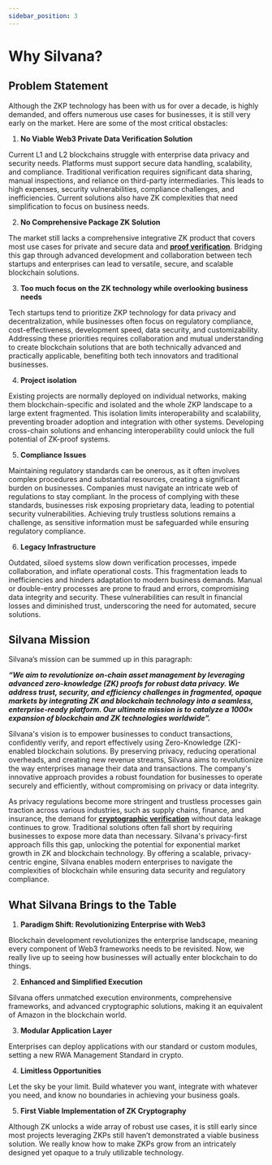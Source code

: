 ```yaml
---
sidebar_position: 3
---
```


# Why Silvana?

## Problem Statement

Although the ZKP technology has been with us for over a decade, is highly demanded, and offers numerous use cases for businesses, it is still very early on the market. Here are some of the most critical obstacles:

1. **No Viable Web3 Private Data Verification Solution**

Current L1 and L2 blockchains struggle with enterprise data privacy and security needs. Platforms must support secure data handling, scalability, and compliance. Traditional verification requires significant data sharing, manual inspections, and reliance on third-party intermediaries. This leads to high expenses, security vulnerabilities, compliance challenges, and inefficiencies. Current solutions also have ZK complexities that need simplification to focus on business needs.

2. **No Comprehensive Package ZK Solution**

The market still lacks a comprehensive integrative ZK product that covers most use cases for private and secure data and [**proof verification**](/Documentation/glossary#proof-verification). Bridging this gap through advanced development and collaboration between tech startups and enterprises can lead to versatile, secure, and scalable blockchain solutions.

3. **Too much focus on the ZK technology while overlooking business needs**

Tech startups tend to prioritize ZKP technology for data privacy and decentralization, while businesses often focus on regulatory compliance, cost-effectiveness, development speed, data security, and customizability. Addressing these priorities requires collaboration and mutual understanding to create blockchain solutions that are both technically advanced and practically applicable, benefiting both tech innovators and traditional businesses.

4. **Project isolation**

Existing projects are normally deployed on individual networks, making them blockchain-specific and isolated and the whole ZKP landscape to a large extent fragmented. This isolation limits interoperability and scalability, preventing broader adoption and integration with other systems. Developing cross-chain solutions and enhancing interoperability could unlock the full potential of ZK-proof systems.

5. **Compliance Issues**

Maintaining regulatory standards can be onerous, as it often involves complex procedures and substantial resources, creating a significant burden on businesses. Companies must navigate an intricate web of regulations to stay compliant. In the process of complying with these standards, businesses risk exposing proprietary data, leading to potential security vulnerabilities. Achieving truly trustless solutions remains a challenge, as sensitive information must be safeguarded while ensuring regulatory compliance.

6. **Legacy Infrastructure**

Outdated, siloed systems slow down verification processes, impede collaboration, and inflate operational costs. This fragmentation leads to inefficiencies and hinders adaptation to modern business demands. Manual or double-entry processes are prone to fraud and errors, compromising data integrity and security. These vulnerabilities can result in financial losses and diminished trust, underscoring the need for automated, secure solutions.

## Silvana Mission

Silvana’s mission can be summed up in this paragraph: 

**_“We aim to revolutionize on-chain asset management by leveraging advanced zero-knowledge (ZK) proofs for robust data privacy. We address trust, security, and efficiency challenges in fragmented, opaque markets by integrating ZK and blockchain technology into a seamless, enterprise-ready platform. Our ultimate mission is to catalyze a 1000× expansion of blockchain and ZK technologies worldwide”._**

Silvana's vision is to empower businesses to conduct transactions, confidently verify, and report effectively using Zero-Knowledge (ZK)-enabled blockchain solutions. By preserving privacy, reducing operational overheads, and creating new revenue streams, Silvana aims to revolutionize the way enterprises manage their data and transactions. The company's innovative approach provides a robust foundation for businesses to operate securely and efficiently, without compromising on privacy or data integrity.

As privacy regulations become more stringent and trustless processes gain traction across various industries, such as supply chains, finance, and insurance, the demand for [**cryptographic verification**](/Documentation/glossary#cryptographic-verification) without data leakage continues to grow. Traditional solutions often fall short by requiring businesses to expose more data than necessary. Silvana's privacy-first approach fills this gap, unlocking the potential for exponential market growth in ZK and blockchain technology. By offering a scalable, privacy-centric engine, Silvana enables modern enterprises to navigate the complexities of blockchain while ensuring data security and regulatory compliance.

## What Silvana Brings to the Table

1. **Paradigm Shift: Revolutionizing Enterprise with Web3**

Blockchain development revolutionizes the enterprise landscape, meaning every component of Web3 frameworks needs to be revisited. Now, we really live up to seeing how businesses will actually enter blockchain to do things.

2. **Enhanced and Simplified Execution**

Silvana offers unmatched execution environments, comprehensive frameworks, and advanced cryptographic solutions, making it an equivalent of Amazon in the blockchain world.

3. **Modular Application Layer**

Enterprises can deploy applications with our standard or custom modules, setting a new RWA Management Standard in crypto.

4. **Limitless Opportunities**

Let the sky be your limit. Build whatever you want, integrate with whatever you need, and know no boundaries in achieving your business goals.

5. **First Viable Implementation of ZK Cryptography**

Although ZK unlocks a wide array of robust use cases, it is still early since most projects leveraging ZKPs still haven’t demonstrated a viable business solution. We really know how to make ZKPs grow from an intricately designed yet opaque to a truly utilizable technology.

